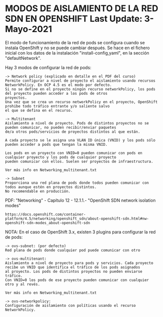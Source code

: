 MODOS DE AISLAMIENTO DE LA RED SDN EN OPENSHIFT			Last Update: 3-Mayo-2021
=================================================

El modo de funcionamiento de la red de pods se configura cuando se instala OpenShift y no se puede cambiar después.
Se hace en el fichero inicial con los datos de la instalación "install-config,yaml", en la sección "defaultNetwork".

Hay 3 modos de configurar la red de pods:

	-> Network policy (explicado en detalle en el PDF del curso)
	Permite configurar a nivel de proyecto el aislamiento usando recursos NetworkPolicy. En OCP 4.5 es el modo por defecto.
	Si no se define en el proyecto ningún recurso networkPolicy, los pods del proyecto pueden acceder a los pods de otros
	proyectos.
	Una vez que se crea un recurso networkPolicy en el proyecto, OpenShift prohibe todo tráfico entrante y/o saliente salvo 
	el que se defina en el recurso.

	-> Multitenant
	Aislamiento a nivel de proyecto. Pods de distintos proyectos no se pueden comunicar, no pueden recibir/enviar paquetes 
	de/a otros pods/servicios de proyectos distintos al que están. 

	A cada proyecto se le asigna una VLAN ID única (VNID) y los pods sólo pueden acceder a pods que tengan la misma VNID.

	Los pods en un proyecto con VNID=0 pueden comunicar con pods en cualquier proyecto y los pods de cualquier proyecto
	pueden comunicar con ellos. Suelen ser proyectos de infraestructura.
 	
	Ver más info en Networking_multitenant.txt
	
	-> Subnet
	Proporciona una red plana de pods donde todos pueden comunicar con todos aunque estén en proyectos distintos.
	No recomendable en producción.



PDF: "Networking" - Capítulo 12 - 12.1.1.- "OpenShift SDN network isolation modes"

 	https://docs.openshift.com/container-platform/4.5/networking/openshift_sdn/about-openshift-sdn.html#nw-openshift-sdn-modes_about-openshift-sdn

NOTA:
	En el caso de OpenShift 3.x, existen 3 plugins para configurar la red de pods:

	-> ovs-subnet: (por defecto)
	Red plana de pods donde cualquier pod puede comunicar con otro

	-> ovs-multitenant:
	Aislamiento a nivel de proyecto para pods y servicios. Cada proyecto recibe un VNID que identifica el tráfico de los pods asignados
	al proyecto. Los pods de distintos proyectos no pueden enviarse tráfico.
	Con VNID=0 los pods de ese proyecto pueden comunicar con cualquier otro y al revés.

	Ver más info en Networking_multitenant.txt

	-> ovs-networkpolicy:
	Configuración de aislamiento con políticas usando el recurso NetworkPolicy.

